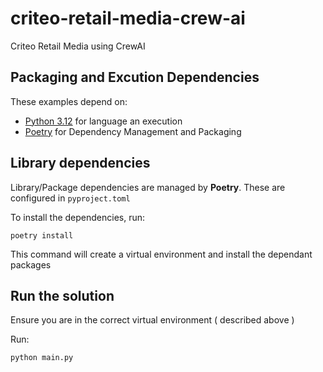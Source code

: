 # criteo-retail-media-crew-ai
Criteo Retail Media using CrewAI

## Packaging and Excution Dependencies
These examples depend on:

- [Python 3.12](https://www.python.org/downloads/release/python-3120/) for language an execution
- [Poetry](https://python-poetry.org/) for Dependency Management and Packaging

## Library dependencies

Library/Package dependencies are managed by **Poetry**. These are configured in `pyproject.toml`

To install the dependencies, run:
```
poetry install
```
This command will create a virtual environment and install the dependant packages

## Run the solution
Ensure you are in the correct virtual environment ( described above )

Run:
```
python main.py
```
